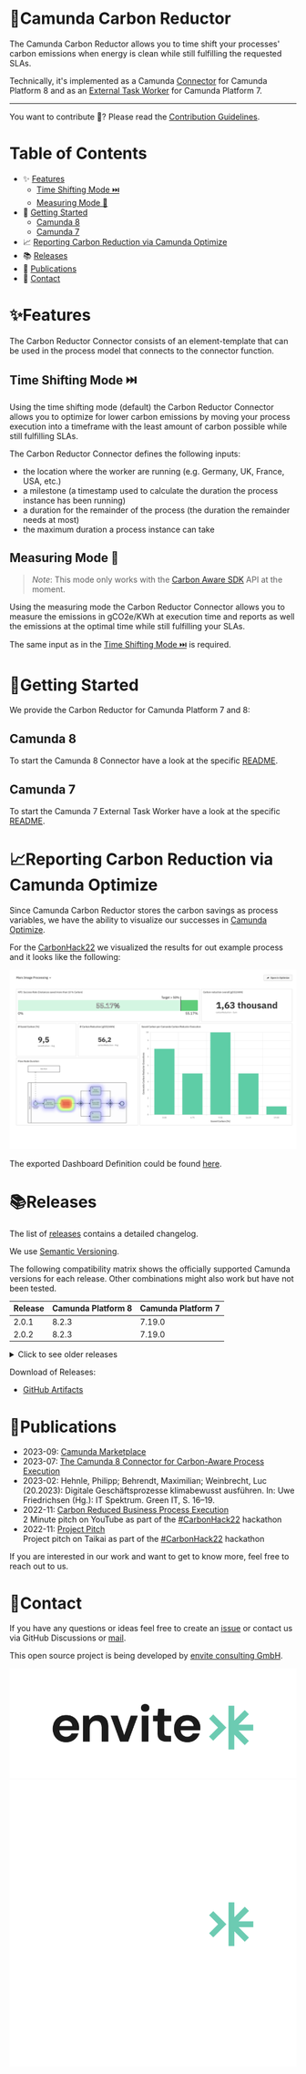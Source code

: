 # 🌱Camunda Carbon Reductor

The Camunda Carbon Reductor allows you to time shift your processes' carbon emissions when energy is clean while still fulfilling the requested SLAs.

Technically, it's implemented as a Camunda [Connector](https://docs.camunda.io/docs/components/connectors/introduction-to-connectors/) for Camunda Platform 8 and as an [External Task Worker](https://docs.camunda.org/manual/latest/user-guide/process-engine/external-tasks/) for Camunda Platform 7.

---

You want to contribute 🌱? Please read the [Contribution Guidelines](CONTRIBUTING.md).

# Table of Contents

* ✨ [Features](#features)
  * [Time Shifting Mode ⏭️](#time-shifting-mode-)
  * [Measuring Mode 📏](#measuring-mode-)
* 🚀 [Getting Started](#getting-started)
  * [Camunda 8](#camunda-8)
  * [Camunda 7](#camunda-7)
* 📈 [Reporting Carbon Reduction via Camunda Optimize](#reporting-carbon-reduction-via-camunda-optimize)
* 📚 [Releases](#releases)
* 📆 [Publications](#publications)
* 📨 [Contact](#contact)

# ✨Features

The Carbon Reductor Connector consists of an element-template that can be used in the process
model that connects to the connector function.

## Time Shifting Mode ⏭️

Using the time shifting mode (default) the Carbon Reductor Connector allows you to
optimize for lower carbon emissions by moving your process execution into a timeframe with the least amount 
of carbon possible while still fulfilling SLAs.

The Carbon Reductor Connector defines the following inputs:

- the location where the worker are running (e.g. Germany, UK, France, USA, etc.)
- a milestone (a timestamp used to calculate the duration the process instance has been running)
- a duration for the remainder of the process (the duration the remainder needs at most)
- the maximum duration a process instance can take

## Measuring Mode 📏

> *Note*: This mode only works with the [Carbon Aware SDK](./api/api-carbon-aware/README.md) API at the moment.

Using the measuring mode the Carbon Reductor Connector allows you to measure the emissions in gCO2e/KWh at 
execution time and reports as well the emissions at the optimal time while still fulfilling your SLAs.

The same input as in the [Time Shifting Mode ⏭️](#time-shifting-mode-) is required.

# 🚀Getting Started

We provide the Carbon Reductor for Camunda Platform 7 and 8:

## Camunda 8

To start the Camunda 8 Connector have a look at the specific [README](./camunda-carbon-reductor-c8/README.md).

## Camunda 7

To start the Camunda 7 External Task Worker have a look at the specific [README](./camunda-carbon-reductor-c7/README.md).

# 📈Reporting Carbon Reduction via Camunda Optimize

Since Camunda Carbon Reductor stores the carbon savings as process variables, 
we have the ability to visualize our successes in [Camunda Optimize](https://camunda.com/de/platform/optimize/).

For the [CarbonHack22](https://taikai.network/gsf/hackathons/carbonhack22/projects/cl9czuvwy65500401uzm9hfwbs9/idea) 
we visualized the results for out example process and it looks like the following: 

![CarbonHack22 Dashboard](assets/CarbonHack22-Camunda-Optimize-Dashboard.png)

The exported Dashboard Definition could be found [here](assets/optimize-dashboard-definition.json).

# 📚Releases

The list of [releases](https://github.com/envite-consulting/camunda-carbon-reductor/releases) contains a detailed changelog.

We use [Semantic Versioning](https://semver.org/).

The following compatibility matrix shows the officially supported Camunda versions for each release.
Other combinations might also work but have not been tested.

| Release | Camunda Platform 8 | Camunda Platform 7 |
|---------|--------------------|--------------------|
| 2.0.1   | 8.2.3              | 7.19.0             |
| 2.0.2   | 8.2.3              | 7.19.0             |

<details>


<summary>Click to see older releases</summary>

| Release | Camunda Platform 8 | Camunda Platform 7 |
|---------|--------------------|--------------------|
| 1.0.0   | 8.1.0              | 7.18.0             |
| 1.1.0   | 8.2.0              | 7.19.0             |
| 2.0.0   | 8.2.3              | 7.19.0             |
| 2.0.1   | 8.2.3              | 7.19.0             |
| 2.0.2   | 8.2.3              | 7.19.0             |

</details>

Download of Releases:
* [GitHub Artifacts](https://github.com/envite-consulting/camunda-carbon-reductor/releases)


# 📆Publications

* 2023-09: [Camunda Marketplace](https://marketplace.camunda.com/en-US/apps/419555/carbon-reductor)
* 2023-07: [The Camunda 8 Connector for Carbon-Aware Process Execution](https://bit.ly/3NZ5LMz)
* 2023-02: Hehnle, Philipp; Behrendt, Maximilian; Weinbrecht, Luc (20.2023): Digitale Geschäftsprozesse klimabewusst ausführen. In: Uwe Friedrichsen (Hg.): IT Spektrum. Green IT, S. 16–19.
* 2022-11: [Carbon Reduced Business Process Execution](https://youtu.be/sGW5MJoOxPk)  
  2 Minute pitch on YouTube as part of the [#CarbonHack22](https://greensoftware.foundation/articles/carbonhack22) hackathon
* 2022-11: [Project Pitch](https://taikai.network/gsf/hackathons/carbonhack22/projects/cl9czuvwy65500401uzm9hfwbs9/idea)  
  Project pitch on Taikai as part of the [#CarbonHack22](https://greensoftware.foundation/articles/carbonhack22) hackathon

If you are interested in our work and want to get to know more, feel free to reach out to us.

# 📨Contact

If you have any questions or ideas feel free to create an [issue](https://github.com/envite-consulting/carbonaware-process-automation/discussions/issues) or contact us via GitHub Discussions or [mail](mailto:carbon-reductor@envite.de).

This open source project is being developed by [envite consulting GmbH](https://envite.de).

![envite consulting GmbH](assets/envite-black.png#gh-light-mode-only)
![envite consulting GmbH](assets/envite-white.png#gh-dark-mode-only)
